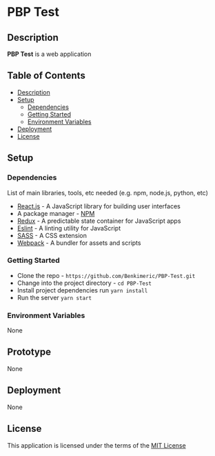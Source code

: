 # PBP Test

## Description

**PBP Test** is a web application

## Table of Contents

- [Description](#description)
- [Setup](#setup)
  - [Dependencies](#dependencies)
  - [Getting Started](#getting-started)
  - [Environment Variables](#environment-variables)
- [Deployment](#deployment)
- [License](#license)

## Setup

### Dependencies

List of main libraries, tools, etc needed (e.g. npm, node.js, python, etc)

- [React.js](https://reactjs.org/) - A JavaScript library for building user interfaces
- A package manager - [NPM](https://www.npmjs.com/)
- [Redux](https://redux.js.org/) - A predictable state container for JavaScript apps
- [Eslint](https://eslint.org/) - A linting utility for JavaScript
- [SASS](https://sass-lang.com/) - A CSS extension
- [Webpack](https://webpack.js.org/) - A bundler for assets and scripts

### Getting Started

- Clone the repo - `https://github.com/Benkimeric/PBP-Test.git`
- Change into the project directory - `cd PBP-Test`
- Install project dependencies run `yarn install`
- Run the server `yarn start`

### Environment Variables

None

## Prototype

None

## Deployment

None

## License

This application is licensed under the terms of the [MIT License](#)

